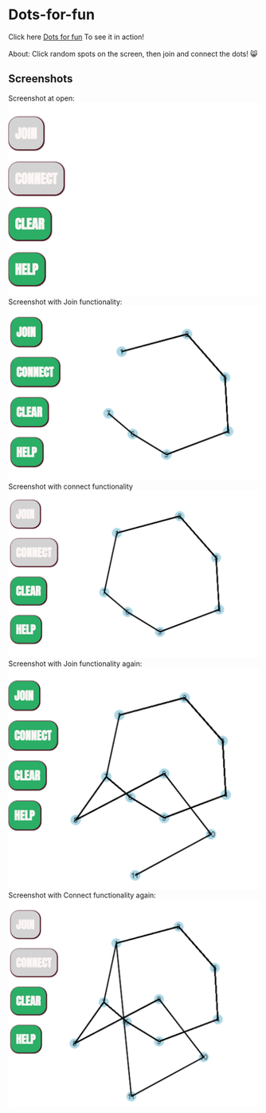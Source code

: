 # Dots-for-fun
Click here [Dots for fun](https://lovelight-247.github.io/Dots-for-fun/) To see it in action!
<br>
<br>
About:
Click random spots on the screen, then join and connect the dots! 😸
## Screenshots
Screenshot at open:
![img](/screenshots/1.PNG)
<br>
Screenshot with Join functionality:
![img](/screenshots/2.PNG)
<br>
Screenshot with connect functionality
![img](/screenshots/3.PNG)
<br>
Screenshot with Join functionality again:
![img](/screenshots/4.PNG)
<br>
Screenshot with Connect functionality again:
![img](/screenshots/5.PNG)
